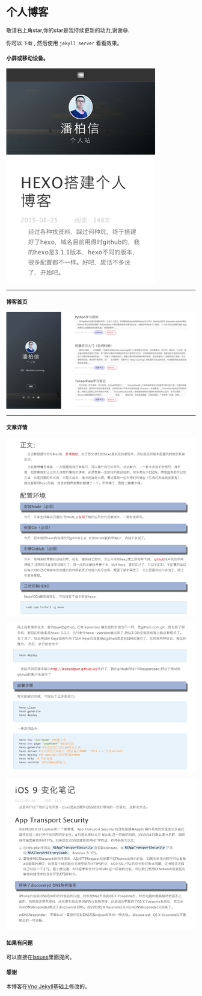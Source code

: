 # 个人博客    


敬请右上角star,你的star是我持续更新的动力,谢谢😄.



你可以 `下载` , 然后使用 `jekyll server` 看看效果。


#### 小屏或移动设备。
![](/assets/images/img5.png)

***

#### 博客首页   

![](/assets/images/img4.png)   

***  

#### 文章详情   

![](/assets/images/img3.png)


![](/assets/images/img2.png)


![](/assets/images/img1.png)


#### 如果有问题      
可以直接在[Issues](https://github.com/leopardpan/leopardpan.github.io/issues)里面提问。        


#### 感谢   
本博客在[Vno Jekyll](https://github.com/onevcat/vno-jekyll)基础上修改的。  